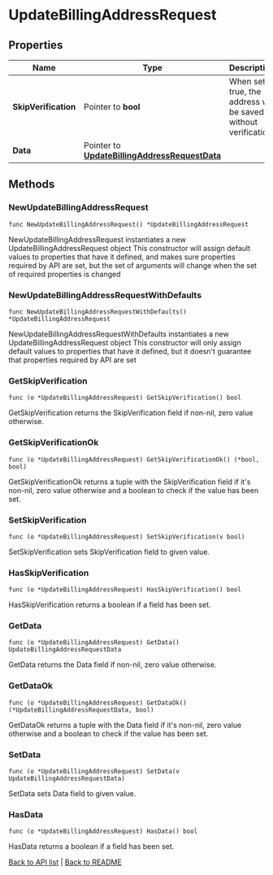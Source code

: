 # UpdateBillingAddressRequest

## Properties

Name | Type | Description | Notes
------------ | ------------- | ------------- | -------------
**SkipVerification** | Pointer to **bool** | When set to true, the address will be saved without verification | [optional] 
**Data** | Pointer to [**UpdateBillingAddressRequestData**](UpdateBillingAddressRequestData.md) |  | [optional] 

## Methods

### NewUpdateBillingAddressRequest

`func NewUpdateBillingAddressRequest() *UpdateBillingAddressRequest`

NewUpdateBillingAddressRequest instantiates a new UpdateBillingAddressRequest object
This constructor will assign default values to properties that have it defined,
and makes sure properties required by API are set, but the set of arguments
will change when the set of required properties is changed

### NewUpdateBillingAddressRequestWithDefaults

`func NewUpdateBillingAddressRequestWithDefaults() *UpdateBillingAddressRequest`

NewUpdateBillingAddressRequestWithDefaults instantiates a new UpdateBillingAddressRequest object
This constructor will only assign default values to properties that have it defined,
but it doesn't guarantee that properties required by API are set

### GetSkipVerification

`func (o *UpdateBillingAddressRequest) GetSkipVerification() bool`

GetSkipVerification returns the SkipVerification field if non-nil, zero value otherwise.

### GetSkipVerificationOk

`func (o *UpdateBillingAddressRequest) GetSkipVerificationOk() (*bool, bool)`

GetSkipVerificationOk returns a tuple with the SkipVerification field if it's non-nil, zero value otherwise
and a boolean to check if the value has been set.

### SetSkipVerification

`func (o *UpdateBillingAddressRequest) SetSkipVerification(v bool)`

SetSkipVerification sets SkipVerification field to given value.

### HasSkipVerification

`func (o *UpdateBillingAddressRequest) HasSkipVerification() bool`

HasSkipVerification returns a boolean if a field has been set.

### GetData

`func (o *UpdateBillingAddressRequest) GetData() UpdateBillingAddressRequestData`

GetData returns the Data field if non-nil, zero value otherwise.

### GetDataOk

`func (o *UpdateBillingAddressRequest) GetDataOk() (*UpdateBillingAddressRequestData, bool)`

GetDataOk returns a tuple with the Data field if it's non-nil, zero value otherwise
and a boolean to check if the value has been set.

### SetData

`func (o *UpdateBillingAddressRequest) SetData(v UpdateBillingAddressRequestData)`

SetData sets Data field to given value.

### HasData

`func (o *UpdateBillingAddressRequest) HasData() bool`

HasData returns a boolean if a field has been set.


[Back to API list](../README.md#documentation-for-api-endpoints) | [Back to README](../README.md)
